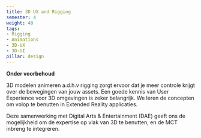 ```yaml
---
title: 3D UX and Rigging
semester: 4
weight: 40
tags:
- Rigging
- Animations
- 3D-UX
- 3D-UI
pillar: design
---
```


**Onder voorbehoud**

3D modelen animeren a.d.h.v rigging zorgt ervoor dat je meer controle krijgt over de bewegingen van jouw assets.
Een goede kennis van User Experience voor 3D omgevingen is zeker belangrijk. We leren de concepten om volop te benutten in Extended Reality applicaties.

Deze samenwerking met Digital Arts & Entertainment (DAE) geeft ons de mogelijkheid om de expertise op vlak van 3D te benutten, en de MCT inbreng te integreren.
